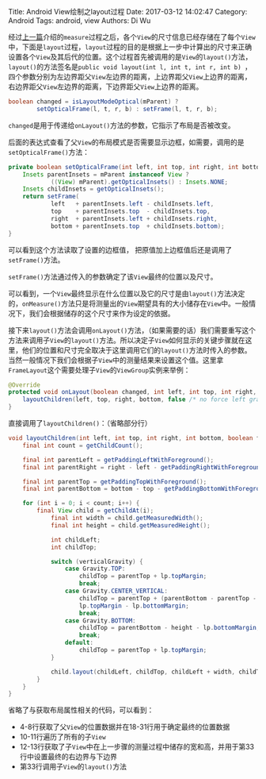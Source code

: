 Title: Android View绘制之layout过程
Date: 2017-03-12 14:02:47
Category: Android
Tags: android, view
Authors: Di Wu


经过[上一篇](http://www.viseator.xyz/2017/03/10/android_view_onMeasure/)介绍的`measure`过程之后，各个`View`的尺寸信息已经存储在了每个`View`中，下面是`layout`过程，`layout`过程的目的是根据上一步中计算出的尺寸来正确设置各个`View`及其后代的位置。这个过程首先被调用的是`View`的`layout()`方法，`layout()`的方法签名是`public void layout(int l, int t, int r, int b) `，四个参数分别为左边界距父`View`左边界的距离，上边界距父`View`上边界的距离，右边界距父`View`左边界的距离，下边界距父`View`上边界的距离。

```java
boolean changed = isLayoutModeOptical(mParent) ?
        setOpticalFrame(l, t, r, b) : setFrame(l, t, r, b);
```

`changed`是用于传递给`onLayout()`方法的参数，它指示了布局是否被改变。

后面的表达式查看了父`View`的布局模式是否需要显示边框，如需要，调用的是`setOpticalFrame()`方法：

```java
private boolean setOpticalFrame(int left, int top, int right, int bottom) {
    Insets parentInsets = mParent instanceof View ?
            ((View) mParent).getOpticalInsets() : Insets.NONE;
    Insets childInsets = getOpticalInsets();
    return setFrame(
            left   + parentInsets.left - childInsets.left,
            top    + parentInsets.top  - childInsets.top,
            right  + parentInsets.left + childInsets.right,
            bottom + parentInsets.top  + childInsets.bottom);
}
```

 可以看到这个方法读取了设置的边框值， 把原值加上边框值后还是调用了`setFrame()`方法。

`setFrame()`方法通过传入的参数确定了该`View`最终的位置以及尺寸。

可以看到，一个`View`最终显示在什么位置以及它的尺寸是由`layout()`方法决定的，`onMeasure()`方法只是将测量出的`View`期望具有的大小储存在`View`中。一般情况下，我们会根据储存的这个尺寸来作为设定的依据。

接下来`layout()`方法会调用`onLayout()`方法，（如果需要的话）我们需要重写这个方法来调用子`View`的`layout()`方法。所以决定子`View`如何显示的关键步骤就在这里，他们的位置和尺寸完全取决于这里调用它们的`layout()`方法时传入的参数。当然一般情况下我们会根据子`View`中的测量结果来设置这个值。这里拿`FrameLayout`这个需要处理子`View`的`ViewGroup`实例来举例：

```java
@Override
protected void onLayout(boolean changed, int left, int top, int right, int bottom) {
    layoutChildren(left, top, right, bottom, false /* no force left gravity */);
}
```

直接调用了`layoutChildren()`：（省略部分行）

```java
void layoutChildren(int left, int top, int right, int bottom, boolean forceLeftGravity) {
    final int count = getChildCount();

    final int parentLeft = getPaddingLeftWithForeground();
    final int parentRight = right - left - getPaddingRightWithForeground();

    final int parentTop = getPaddingTopWithForeground();
    final int parentBottom = bottom - top - getPaddingBottomWithForeground();

    for (int i = 0; i < count; i++) {
        final View child = getChildAt(i);
            final int width = child.getMeasuredWidth();
            final int height = child.getMeasuredHeight();

            int childLeft;
            int childTop;

            switch (verticalGravity) {
                case Gravity.TOP:
                    childTop = parentTop + lp.topMargin;
                    break;
                case Gravity.CENTER_VERTICAL:
                    childTop = parentTop + (parentBottom - parentTop - height) / 2 +
                    lp.topMargin - lp.bottomMargin;
                    break;
                case Gravity.BOTTOM:
                    childTop = parentBottom - height - lp.bottomMargin;
                    break;
                default:
                    childTop = parentTop + lp.topMargin;
            }

            child.layout(childLeft, childTop, childLeft + width, childTop + height);
        }
    }
}
```

省略了与获取布局属性相关的代码，可以看到：

*   4-8行获取了父`View`的位置数据并在18-31行用于确定最终的位置数据
*   10-11行遍历了所有的子`View`
*   12-13行获取了子`View`中在上一步骤的测量过程中储存的宽和高，并用于第33行中设置最终的右边界与下边界
*   第33行调用子`View`的`layout()`方法
